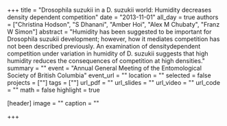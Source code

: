 +++
title = "Drosophila suzukii in a D. suzukii world: Humidity decreases density dependent competition"
date = "2013-11-01"
all_day = true
authors = ["Christina Hodson", "S Dhanani", "Amber Hoi", "Alex M Chubaty", "Franz W Simon"]
abstract = "Humidity has been suggested to be important for Drosophila suzukii development; however, how it mediates competition has not been described previously. An examination of densitydependent competition under variation in humidity of D. suzukii suggests that high humidity reduces the consequences of competition at high densities."
summary = ""
event = "Annual General Meeting of the Entomological Society of British Columbia"
event_url = ""
location = ""
selected = false
projects = [""]
tags = [""]
url_pdf = ""
url_slides = ""
url_video = ""
url_code = ""
math = false
highlight = true

[header]
image = ""
caption = ""

+++
